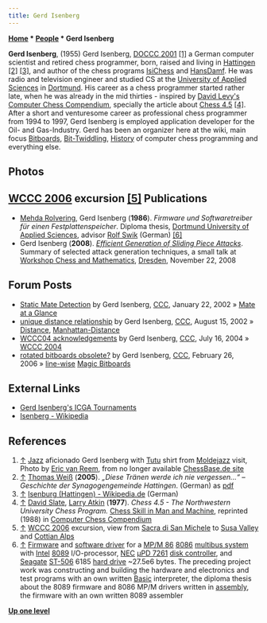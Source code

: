 ```yaml
---
title: Gerd Isenberg
---
```

**[Home](Home "Home") * [People](People "People") * Gerd Isenberg**

**Gerd Isenberg**, (1955)[](File:2001leidenIsenberg.JPG) Gerd Isenberg, [DOCCC 2001](DOCCC_2001 "DOCCC 2001") <a id="cite-note-1" href="#cite-ref-1">[1]</a>
a German computer scientist and retired chess programmer, born, raised and living in [Hattingen](https://en.wikipedia.org/wiki/Hattingen) <a id="cite-note-2" href="#cite-ref-2">[2]</a> <a id="cite-note-3" href="#cite-ref-3">[3]</a>, and author of the chess programs [IsiChess](IsiChess "IsiChess") and [HansDamf](index.php?title=HansDamf&action=edit&redlink=1 "HansDamf (page does not exist)"). He was radio and television engineer and studied CS at the [University of Applied Sciences](https://en.wikipedia.org/wiki/Dortmund_University_of_Applied_Sciences_and_Arts) in [Dortmund](https://en.wikipedia.org/wiki/Dortmund). His career as a chess programmer started rather late, when he was already in the mid thirties - inspired by [David Levy's](David_Levy "David Levy") [Computer Chess Compendium](Computer_Chess_Compendium "Computer Chess Compendium"), specially the article about [Chess 4.5](</Chess_(Program)> "Chess (Program)") <a id="cite-note-4" href="#cite-ref-4">[4]</a>. After a short and venturesome career as professional chess programmer from 1994 to 1997, Gerd Isenberg is employed application developer for the Oil- and Gas-Industry. Gerd has been an organizer here at the wiki, main focus [Bitboards](Bitboards "Bitboards"), [Bit-Twiddling](Bit-Twiddling "Bit-Twiddling"), [History](History "History") of computer chess programming and everything else.

## Photos

## [](File:Gerd2006.jpg) [WCCC 2006](WCCC_2006 "WCCC 2006") excursion <a id="cite-note-5" href="#cite-ref-5">[5]</a> Publications

- [Mehda Rolvering](https://www.linkedin.com/in/medharolvering), Gerd Isenberg (**1986**). *Firmware und Softwaretreiber für einen Festplattenspeicher*. Diploma thesis, [Dortmund University of Applied Sciences](https://en.wikipedia.org/wiki/Dortmund_University_of_Applied_Sciences_and_Arts), advisor [Rolf Swik](http://www.fh-dortmund.de/swik/index.php) (German) <a id="cite-note-6" href="#cite-ref-6">[6]</a>
- Gerd Isenberg (**2008**). *[Efficient Generation of Sliding Piece Attacks](Efficient_Generation_of_Sliding_Piece_Attacks "Efficient Generation of Sliding Piece Attacks")*. Summary of selected attack generation techniques, a small talk at [Workshop Chess and Mathematics](Workshop_Chess_and_Mathematics "Workshop Chess and Mathematics"), [Dresden](https://en.wikipedia.org/wiki/Dresden), November 22, 2008

## Forum Posts

- [Static Mate Detection](http://www.stmintz.com/ccc/index.php?id=209201) by Gerd Isenberg, [CCC](CCC "CCC"), January 22, 2002 » [Mate at a Glance](Mate_at_a_Glance "Mate at a Glance")
- [unique distance relationship](http://www.stmintz.com/ccc/index.php?id=245611) by Gerd Isenberg, [CCC](CCC "CCC"), August 15, 2002 » [Distance](Distance "Distance"), [Manhattan-Distance](Manhattan-Distance "Manhattan-Distance")
- [WCCC04 acknowledgements](http://www.stmintz.com/ccc/index.php?id=377326) by Gerd Isenberg, [CCC](CCC "CCC"), July 16, 2004 » [WCCC 2004](WCCC_2004 "WCCC 2004")
- [rotated bitboards obsolete?](http://www.stmintz.com/ccc/index.php?id=489834) by Gerd Isenberg, [CCC](CCC "CCC"), February 26, 2006 » [line-wise](On_an_empty_Board#LineAttacks "On an empty Board") [Magic Bitboards](Magic_Bitboards "Magic Bitboards")

## External Links

- [Gerd Isenberg's ICGA Tournaments](http://www.game-ai-forum.org/icga-tournaments/person.php?id=22)
- [Isenberg - Wikipedia](https://en.wikipedia.org/wiki/Isenberg)

## References

1. <a id="cite-ref-1" href="#cite-note-1">↑</a> [Jazz](https://en.wikipedia.org/wiki/Jazz) aficionado Gerd Isenberg with [Tutu](https://en.wikipedia.org/wiki/Tutu_%28album%29) shirt from [Moldejazz](https://en.wikipedia.org/wiki/Moldejazz) visit, Photo by [Eric van Reem](Eric_van_Reem "Eric van Reem"), from no longer available [ChessBase.de site](ChessBase "ChessBase")
1. <a id="cite-ref-2" href="#cite-note-2">↑</a> [Thomas Weiß](http://www.hattingen.de/stadt_hattingen/Rathaus/Fachbereiche/Ratsangelegenheiten,%20Wahlen%20und%20Logistik/Stadtarchiv/) (**2005**). *„Diese Tränen werde ich nie vergessen...“ – Geschichte der Synagogengemeinde Hattingen*. (German) as [pdf](http://www.hattingen.de/stadt_hattingen/Bildung%20und%20Kultur/Stadtarchiv/Wir%20%C3%BCber%20uns/Ver%C3%B6ffentlichungen/16_juden.pdf)
1. <a id="cite-ref-3" href="#cite-note-3">↑</a> [Isenburg (Hattingen) - Wikipedia.de](https://de.wikipedia.org/wiki/Isenburg_%28Hattingen%29) (German)
1. <a id="cite-ref-4" href="#cite-note-4">↑</a> [David Slate](David_Slate "David Slate"), [Larry Atkin](Larry_Atkin "Larry Atkin") (**1977**). *Chess 4.5 - The Northwestern University Chess Program.* [Chess Skill in Man and Machine](Chess_Skill_in_Man_and_Machine "Chess Skill in Man and Machine"), reprinted (1988) in [Computer Chess Compendium](Computer_Chess_Compendium "Computer Chess Compendium")
1. <a id="cite-ref-5" href="#cite-note-5">↑</a> [WCCC 2006](WCCC_2006 "WCCC 2006") excursion, view from [Sacra di San Michele](https://en.wikipedia.org/wiki/Sacra_di_San_Michele) to [Susa Valley](https://en.wikipedia.org/wiki/Susa_Valley) and [Cottian Alps](https://en.wikipedia.org/wiki/Cottian_Alps)
1. <a id="cite-ref-6" href="#cite-note-6">↑</a> [Firmware](https://en.wikipedia.org/wiki/Firmware) and [software driver](https://en.wikipedia.org/wiki/Device_driver) for a [MP/M 86](https://en.wikipedia.org/wiki/MP/M#MP.2FM-86) [8086](8086 "8086") [multibus system](https://en.wikipedia.org/wiki/Multibus) with [Intel](Intel "Intel") [8089](https://en.wikipedia.org/wiki/Intel_8089) I/O-processor, [NEC](https://en.wikipedia.org/wiki/NEC) [µPD 7261](http://www.datasheetarchive.com/DA+am/uPD7261A-datasheet.html) [disk controller](https://en.wikipedia.org/wiki/Disk_controller), and [Seagate](https://en.wikipedia.org/wiki/Seagate_Technology) [ST-506](https://en.wikipedia.org/wiki/ST-506) 6185 [hard drive](https://en.wikipedia.org/wiki/History_of_hard_disk_drives) ~27.5e6 bytes. The preceding project work was constructing and building the hardware and electronics and test programs with an own written [Basic](Basic "Basic") interpreter, the diploma thesis about the 8089 firmware and 8086 MP/M drivers written in [assembly](Assembly "Assembly"), the firmware with an own written 8089 assembler

**[Up one level](People "People")**

